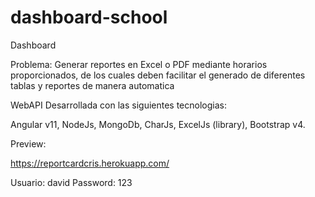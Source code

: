 # dashboard-school

Dashboard

Problema: Generar reportes en Excel o PDF mediante horarios proporcionados, de los cuales deben facilitar el generado de diferentes tablas y reportes de manera automatica

WebAPI Desarrollada con las siguientes tecnologias:

  Angular v11, NodeJs, MongoDb, CharJs, ExcelJs (library), Bootstrap v4.
  
Preview:

  https://reportcardcris.herokuapp.com/
  
  Usuario: david 
  Password: 123
